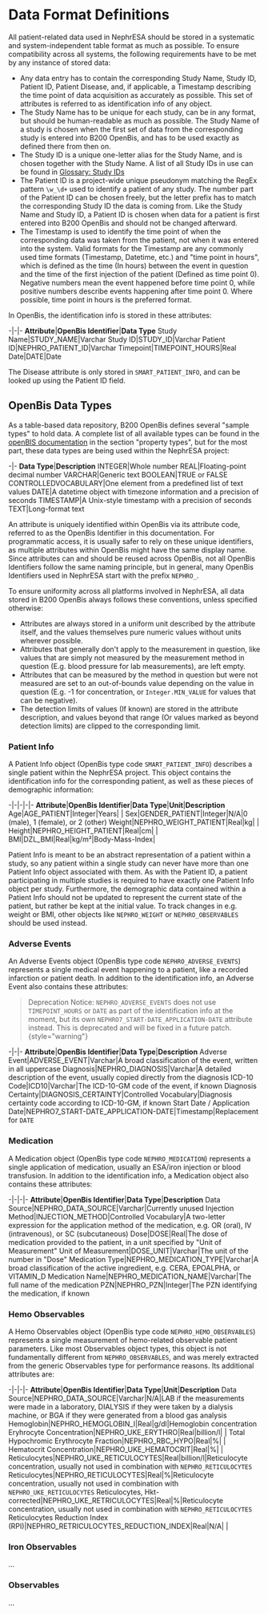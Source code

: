 # Data Format Definitions
All patient-related data used in NephrESA should be stored in a systematic and system-independent table format as much
as possible.
To ensure compatibility across all systems, the following requirements have to be met by any instance of stored data:
- Any data entry has to contain the corresponding Study Name, Study ID, Patient ID, Patient Disease, and, if applicable, a Timestamp describing the time point of data acquisition as accurately as possible. This set of attributes is referred to as identification info of any object.
- The Study Name has to be unique for each study, can be in any format, but should be human-readable as much as possible. The Study Name of a study is chosen when the first set of data from the corresponding study is entered into B200 OpenBis, and has to be used exactly as defined there from then on.
- The Study ID is a unique one-letter alias for the Study Name, and is chosen together with the Study Name. A list of all Study IDs in use can be found in [Glossary: Study IDs](Glossary.md#study-ids)
- The Patient ID is a project-wide unique pseudonym matching the RegEx pattern `\w_\d+` used to identify a patient of any study. The number part of the Patient ID can be chosen freely, but the letter prefix has to match the corresponding Study ID the data is coming from. Like the Study Name and Study ID, a Patient ID is chosen when data for a patient is first entered into B200 OpenBis and should not be changed afterward.
- The Timestamp is used to identify the time point of when the corresponding data was taken from the patient, not when it was entered into the system. Valid formats for the Timestamp are any commonly used time formats (Timestamp, Datetime, etc.) and "time point in hours", which is defined as the time (In hours) between the event in question and the time of the first injection of the patient (Defined as time point 0). Negative numbers mean the event happened before time point 0, while positive numbers describe events happening after time point 0. Where possible, time point in hours is the preferred format.

In OpenBis, the identification info is stored in these attributes:

-|-|-
**Attribute**|**OpenBis Identifier**|**Data Type**
Study Name|STUDY_NAME|Varchar
Study ID|STUDY_ID|Varchar
Patient ID|NEPHRO_PATIENT_ID|Varchar
Timepoint|TIMEPOINT_HOURS|Real
Date|DATE|Date

The Disease attribute is only stored in `SMART_PATIENT_INFO`, and can be looked up using the Patient ID field.

## OpenBis Data Types
As a table-based data repository, B200 OpenBis defines several "sample types" to hold data.
A complete list of all available types can be found in the [openBIS documentation](https://openbis.readthedocs.io/en/20.10.x/user-documentation/advance-features/excel-import-service.html#property-type) in the section "property types", but for the most part, these data types are being used within the NephrESA project:

-|-
**Data Type**|**Description**
INTEGER|Whole number
REAL|Floating-point decimal number
VARCHAR|Generic text
BOOLEAN|TRUE or FALSE
CONTROLLEDVOCABULARY|One element from a predefined list of text values
DATE|A datetime object with timezone information and a precision of seconds
TIMESTAMP|A Unix-style timestamp with a precision of seconds
TEXT|Long-format text

An attribute is uniquely identified within OpenBis via its attribute code, referred to as the OpenBis Identifier in this
documentation.
For programmatic access, it is usually safer to rely on these unique identifiers, as multiple attributes within OpenBis
might have the same display name.
Since attributes can and should be reused across OpenBis, not all OpenBis Identifiers follow the same naming principle,
but in general, many OpenBis Identifiers used in NephrESA start with the prefix `NEPHRO_`.

To ensure uniformity across all platforms involved in NephrESA, all data stored in B200 OpenBis always follows these
conventions, unless specified otherwise:
- Attributes are always stored in a uniform unit described by the attribute itself, and the values themselves pure numeric values without units wherever possible.
- Attributes that generally don't apply to the measurement in question, like values that are simply not measured by the measurement method in question (E.g. blood pressure for lab measurements), are left empty.
- Attributes that can be measured by the method in question but were not measured are set to an out-of-bounds value depending on the value in question (E.g. -1 for concentration, or `Integer.MIN_VALUE` for values that can be negative).
- The detection limits of values (If known) are stored in the attribute description, and values beyond that range (Or values marked as beyond detection limits) are clipped to the corresponding limit.

### Patient Info
A Patient Info object (OpenBis type code `SMART_PATIENT_INFO`) describes a single patient within the NephrESA project.
This object contains the identification info for the corresponding patient, as well as these pieces of demographic
information:

-|-|-|-|-
**Attribute**|**OpenBis Identifier**|**Data Type**|**Unit**|**Description**
Age|AGE_PATIENT|Integer|Years| |
Sex|GENDER_PATIENT|Integer|N/A|0 (male), 1 (female), or 2 (other)
Weight|NEPHRO_WEIGHT_PATIENT|Real|kg| |
Height|NEPHRO_HEIGHT_PATIENT|Real|cm| |
BMI|DZL_BMI|Real|kg/m²|Body-Mass-Index|

Patient Info is meant to be an abstract representation of a patient within a study, so any patient within a single study
can never have more than one Patient Info object associated with them.
As with the Patient ID, a patient participating in multiple studies is required to have exactly one Patient Info object
per study.
Furthermore, the demographic data contained within a Patient Info should not be updated to represent the current state
of the patient, but rather be kept at the initial value.
To track changes in e.g. weight or BMI, other objects like `NEPHRO_WEIGHT` or `NEPHRO_OBSERVABLES` should be used
instead.

### Adverse Events
An Adverse Events object (OpenBis type code `NEPHRO_ADVERSE_EVENTS`) represents a single medical event happening to a
patient, like a recorded infarction or patient death.
In addition to the identification info, an Adverse Event also contains these attributes:
> Deprecation Notice: `NEPHRO_ADVERSE_EVENTS` does not use `TIMEPOINT_HOURS` or `DATE` as part of the identification info at the
moment, but its own `NEPHRO7_START-DATE_APPLICATION-DATE` attribute instead.
This is deprecated and will be fixed in a future patch.
{style="warning"}

-|-|-
**Attribute**|**OpenBis Identifier**|**Data Type**|**Description**
Adverse Event|ADVERSE_EVENT|Varchar|A broad classification of the event, written in all uppercase
Diagnosis|NEPHRO_DIAGNOSIS|Varchar|A detailed description of the event, usually copied directly from the diagnosis
ICD-10 Code|ICD10|Varchar|The ICD-10-GM code of the event, if known
Diagnosis Certainty|DIAGNOSIS_CERTAINTY|Controlled Vocabulary|Diagnosis certainty code according to ICD-10-GM, if known
Start Date / Application Date|NEPHRO7_START-DATE_APPLICATION-DATE|Timestamp|Replacement for `DATE`

### Medication
A Medication object (OpenBis type code `NEPHRO_MEDICATION`) represents a single application of medication, usually an
ESA/iron injection or blood transfusion.
In addition to the identification info, a Medication object also contains these attributes:

-|-|-|-
**Attribute**|**OpenBis Identifier**|**Data Type**|**Description**
Data Source|NEPHRO_DATA_SOURCE|Varchar|Currently unused
Injection Method|INJECTION_METHOD|Controlled Vocabulary|A two-letter expression for the application method of the medication, e.g. OR (oral), IV (intravenous), or SC (subcutaneous)
Dose|DOSE|Real|The dose of medication provided to the patient, in a unit specified by "Unit of Measurement"
Unit of Measurement|DOSE_UNIT|Varchar|The unit of the number in "Dose"
Medication Type|NEPHRO_MEDICATION_TYPE|Varchar|A broad classification of the active ingredient, e.g. CERA, EPOALPHA, or VITAMIN_D
Medication Name|NEPHRO_MEDICATION_NAME|Varchar|The full name of the medication
PZN|NEPHRO_PZN|Integer|The PZN identifying the medication, if known

### Hemo Observables
A Hemo Observables object (OpenBis type code `NEPHRO_HEMO_OBSERVABLES`) represents a single measurement of hemo-related
observable patient parameters.
Like most Observables object types, this object is not fundamentally different from `NEPHRO_OBSERVABLES`, and was
merely extracted from the generic Observables type for performance reasons.
Its additional attributes are:

-|-|-|-
**Attribute**|**OpenBis Identifier**|**Data Type**|**Unit**|**Description**
Data Source|NEPHRO_DATA_SOURCE|Varchar|N/A|LAB if the measurements were made in a laboratory, DIALYSIS if they were taken by a dialysis machine, or BGA if they were generated from a blood gas analysis
Hemoglobin|NEPHRO_HEMOGLOBIN_I|Real|g/dl|Hemoglobin concentration
Eryhrocyte Concentration|NEPHRO_UKE_ERYTHRO|Real|billion/l| |
Total Hypochromic Erythrocyte Fraction|NEPHRO_RBC_HYPO|Real|%| |
Hematocrit Concentration|NEPHRO_UKE_HEMATOCRIT|Real|%| |
Reticulocytes|NEPHRO_UKE_RETICULOCYTES|Real|billion/l|Reticulocyte concentration, usually not used in combination with `NEPHRO_RETICULOCYTES`
Reticulocytes|NEPHRO_RETICULOCYTES|Real|%|Reticulocyte concentration, usually not used in combination with `NEPHRO_UKE_RETICULOCYTES`
Reticulocytes, Hkt-corrected|NEPHRO_UKE_RETRICULOCYTES|Real|%|Reticulocyte concentration, usually not used in combination with `NEPHRO_RETICULOCYTES`
Reticulocytes Reduction Index (RPI)|NEPHRO_RETRICULOCYTES_REDUCTION_INDEX|Real|N/A| |

### Iron Observables
...

### Observables
...
